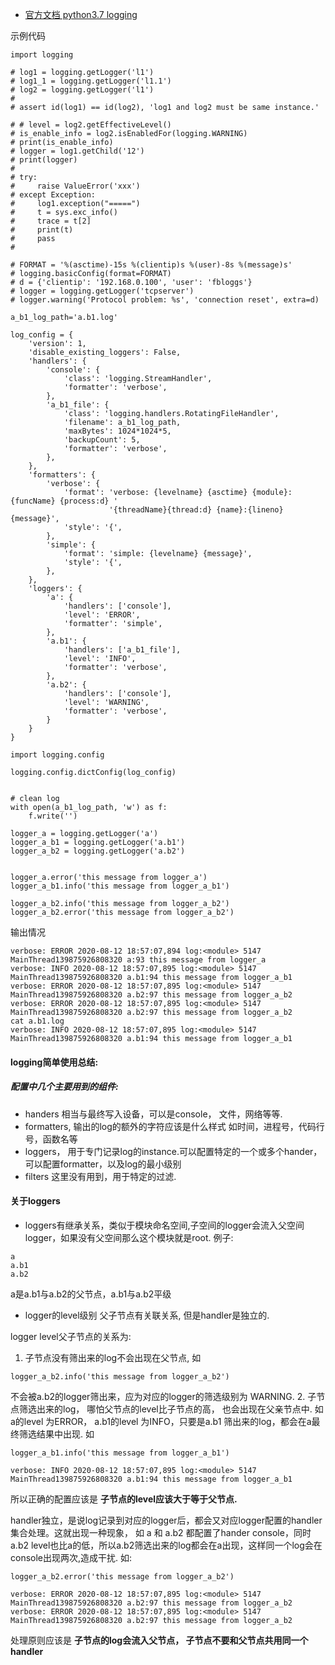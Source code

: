 - [官方文档 python3.7 logging](https://docs.python.org/3.7/library/logging.html)

示例代码
```
import logging

# log1 = logging.getLogger('l1')
# log1_1 = logging.getLogger('l1.1')
# log2 = logging.getLogger('l1')
# 
# assert id(log1) == id(log2), 'log1 and log2 must be same instance.'

# # level = log2.getEffectiveLevel()
# is_enable_info = log2.isEnabledFor(logging.WARNING)
# print(is_enable_info)
# logger = log1.getChild('12')
# print(logger)
# 
# try:
#     raise ValueError('xxx')
# except Exception:
#     log1.exception("=====")
#     t = sys.exc_info()
#     trace = t[2]
#     print(t)
#     pass
# 

# FORMAT = '%(asctime)-15s %(clientip)s %(user)-8s %(message)s'
# logging.basicConfig(format=FORMAT)
# d = {'clientip': '192.168.0.100', 'user': 'fbloggs'}
# logger = logging.getLogger('tcpserver')
# logger.warning('Protocol problem: %s', 'connection reset', extra=d)

a_b1_log_path='a.b1.log'

log_config = {
    'version': 1,
    'disable_existing_loggers': False,
    'handlers': {
        'console': {
            'class': 'logging.StreamHandler',
            'formatter': 'verbose',
        },
        'a_b1_file': {
            'class': 'logging.handlers.RotatingFileHandler',
            'filename': a_b1_log_path,
            'maxBytes': 1024*1024*5,
            'backupCount': 5,
            'formatter': 'verbose',
        },
    },
    'formatters': {
        'verbose': {
            'format': 'verbose: {levelname} {asctime} {module}:{funcName} {process:d} '
                      '{threadName}{thread:d} {name}:{lineno} {message}',
            'style': '{',
        },
        'simple': {
            'format': 'simple: {levelname} {message}',
            'style': '{',
        },
    },
    'loggers': {
        'a': {
            'handlers': ['console'],
            'level': 'ERROR',
            'formatter': 'simple',
        },
        'a.b1': {
            'handlers': ['a_b1_file'],
            'level': 'INFO',
            'formatter': 'verbose',
        },
        'a.b2': {
            'handlers': ['console'],
            'level': 'WARNING',
            'formatter': 'verbose',
        }
    }
}

import logging.config

logging.config.dictConfig(log_config)


# clean log
with open(a_b1_log_path, 'w') as f:
    f.write('')

logger_a = logging.getLogger('a')
logger_a_b1 = logging.getLogger('a.b1')
logger_a_b2 = logging.getLogger('a.b2')


logger_a.error('this message from logger_a')
logger_a_b1.info('this message from logger_a_b1')

logger_a_b2.info('this message from logger_a_b2')
logger_a_b2.error('this message from logger_a_b2')

```
输出情况
```
verbose: ERROR 2020-08-12 18:57:07,894 log:<module> 5147 MainThread139875926808320 a:93 this message from logger_a
verbose: INFO 2020-08-12 18:57:07,895 log:<module> 5147 MainThread139875926808320 a.b1:94 this message from logger_a_b1
verbose: ERROR 2020-08-12 18:57:07,895 log:<module> 5147 MainThread139875926808320 a.b2:97 this message from logger_a_b2
verbose: ERROR 2020-08-12 18:57:07,895 log:<module> 5147 MainThread139875926808320 a.b2:97 this message from logger_a_b2
cat a.b1.log 
verbose: INFO 2020-08-12 18:57:07,895 log:<module> 5147 MainThread139875926808320 a.b1:94 this message from logger_a_b1
```
#### logging简单使用总结:

##### 配置中几个主要用到的组件:
- handers 相当与最终写入设备，可以是console， 文件，网络等等.
- formatters, 输出的log的额外的字符应该是什么样式 如时间，进程号，代码行号，函数名等
- loggers， 用于专门记录log的instance.可以配置特定的一个或多个hander，可以配置formatter，以及log的最小级别
- filters 这里没有用到，用于特定的过滤.

#### 关于loggers
- loggers有继承关系，类似于模块命名空间,子空间的logger会流入父空间logger，如果没有父空间那么这个模块就是root. 例子:
```
a
a.b1
a.b2
```
a是a.b1与a.b2的父节点，a.b1与a.b2平级

- logger的level级别 父子节点有关联关系, 但是handler是独立的.

logger level父子节点的关系为:
1. 子节点没有筛出来的log不会出现在父节点, 如
```
logger_a_b2.info('this message from logger_a_b2')
```
不会被a.b2的logger筛出来，应为对应的logger的筛选级别为 WARNING.
2. 子节点筛选出来的log， 哪怕父节点的level比子节点的高， 也会出现在父亲节点中. 如 a的level 为ERROR， a.b1的level 为INFO，只要是a.b1 筛出来的log，都会在a最终筛选结果中出现. 如
```
logger_a_b1.info('this message from logger_a_b1')

```
```
verbose: INFO 2020-08-12 18:57:07,895 log:<module> 5147 MainThread139875926808320 a.b1:94 this message from logger_a_b1
```
所以正确的配置应该是 **子节点的level应该大于等于父节点.**

handler独立，是说log记录到对应的logger后，都会又对应logger配置的handler集合处理。这就出现一种现象， 如 a 和 a.b2 都配置了hander console，同时a.b2 level也比a的低，所以a.b2筛选出来的log都会在a出现，这样同一个log会在console出现两次,造成干扰. 如:
```
logger_a_b2.error('this message from logger_a_b2')
```
```
verbose: ERROR 2020-08-12 18:57:07,895 log:<module> 5147 MainThread139875926808320 a.b2:97 this message from logger_a_b2
verbose: ERROR 2020-08-12 18:57:07,895 log:<module> 5147 MainThread139875926808320 a.b2:97 this message from logger_a_b2
```
处理原则应该是 **子节点的log会流入父节点， 子节点不要和父节点共用同一个handler**
